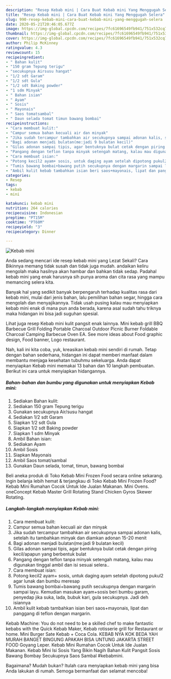 ```yaml
---
description: "Resep Kebab mini | Cara Buat Kebab mini Yang Menggugah Selera"
title: "Resep Kebab mini | Cara Buat Kebab mini Yang Menggugah Selera"
slug: 990-resep-kebab-mini-cara-buat-kebab-mini-yang-menggugah-selera
date: 2020-05-21T20:46:05.677Z
image: https://img-global.cpcdn.com/recipes/7fc61696549fb941/751x532cq70/kebab-mini-foto-resep-utama.jpg
thumbnail: https://img-global.cpcdn.com/recipes/7fc61696549fb941/751x532cq70/kebab-mini-foto-resep-utama.jpg
cover: https://img-global.cpcdn.com/recipes/7fc61696549fb941/751x532cq70/kebab-mini-foto-resep-utama.jpg
author: Philip McKinney
ratingvalue: 4.3
reviewcount: 15
recipeingredient:
- " Bahan kulit"
- "150 gram Tepung terigu"
- "secukupnya Airsusu hangat"
- "1/2 sdt Garam"
- "1/2 sdt Gula"
- "1/2 sdt Baking powder"
- "1 sdm Minyak"
- " Bahan isian"
- " Ayam"
- " Sosis"
- " Mayonais"
- " Saos tomatsambal"
- " Daun selada tomat timun bawang bombai"
recipeinstructions:
- "Cara membuat kulit:"
- "Campur semua bahan kecuali air dan minyak"
- "Jika sudah tercampur tambahkan air secukupnya sampai adonan kalis, setelah itu tambahkan minyak dan diamkan adonan 15-20 menit"
- "Bagi adonan menjadi bulatan(me:jadi 9 bulatan kecil)"
- "Gilas adonan sampai tipis, agar bentuknya bulat cetak dengan piring kecil/apapun yang berbentuk bulat"
- "Pangang dengan teflon tanpa minyak setengah matang, kalau mau digunakan tinggal ambil dan isi sesuai selera.."
- "Cara membuat isian:"
- "Potong kecil2 ayam+ sosis, untuk daging ayam setelah dipotong pukul2 agar lunak dan bumbu meresap"
- "Tumis bawang bombai+bawang putih secukupnya dengan margarin sampai layu. Kemudian masukan ayam+sosis beri bumbu garam, penyedap jika suka, lada, bubuk kari, gula secukupnya. Jadi deh isiannya"
- "Ambil kulit kebab tambahkan isian beri saos+mayonais, lipat dan panggang di teflon dengan margarin."
categories:
- Resep
tags:
- kebab
- mini

katakunci: kebab mini 
nutrition: 264 calories
recipecuisine: Indonesian
preptime: "PT15M"
cooktime: "PT60M"
recipeyield: "3"
recipecategory: Dinner

---
```



![Kebab mini](https://img-global.cpcdn.com/recipes/7fc61696549fb941/751x532cq70/kebab-mini-foto-resep-utama.jpg)

Anda sedang mencari ide resep kebab mini yang Lezat Sekali? Cara Bikinnya memang tidak susah dan tidak juga mudah. andaikan keliru mengolah maka hasilnya akan hambar dan bahkan tidak sedap. Padahal kebab mini yang enak harusnya sih punya aroma dan cita rasa yang mampu memancing selera kita.

Banyak hal yang sedikit banyak berpengaruh terhadap kualitas rasa dari kebab mini, mulai dari jenis bahan, lalu pemilihan bahan segar, hingga cara mengolah dan menyajikannya. Tidak usah pusing kalau mau menyiapkan kebab mini enak di mana pun anda berada, karena asal sudah tahu triknya maka hidangan ini bisa jadi suguhan spesial.

Lihat juga resep Kebab mini kulit pangsit enak lainnya. Mini kebab grill BBQ Barbecue Grill Folding Portable Charcoal Outdoor Picnic Burner Foldable Charcoal Camping Barbecue Oven EA. See more ideas about Food graphic design, Food banner, Logo restaurant.


Nah, kali ini kita coba, yuk, kreasikan kebab mini sendiri di rumah. Tetap dengan bahan sederhana, hidangan ini dapat memberi manfaat dalam membantu menjaga kesehatan tubuhmu sekeluarga. Anda dapat menyiapkan Kebab mini memakai 13 bahan dan 10 langkah pembuatan. Berikut ini cara untuk menyiapkan hidangannya.

<!--inarticleads1-->

##### Bahan-bahan dan bumbu yang digunakan untuk menyiapkan Kebab mini:

1. Sediakan  Bahan kulit:
1. Sediakan 150 gram Tepung terigu
1. Gunakan secukupnya Air/susu hangat
1. Sediakan 1/2 sdt Garam
1. Siapkan 1/2 sdt Gula
1. Siapkan 1/2 sdt Baking powder
1. Siapkan 1 sdm Minyak
1. Ambil  Bahan isian:
1. Sediakan  Ayam
1. Ambil  Sosis
1. Siapkan  Mayonais
1. Ambil  Saos tomat/sambal
1. Gunakan  Daun selada, tomat, timun, bawang bombai


Beli aneka produk di Toko Kebab Mini Frozen Food secara online sekarang. Ingin belanja lebih hemat &amp; terjangkau di Toko Kebab Mini Frozen Food? Kebab Mini Rumahan Cocok Untuk Ide Jualan Makanan. Mini Ovens. oneConcept Kebab Master Grill Rotating Stand Chicken Gyros Skewer Rotating. 

<!--inarticleads2-->

##### Langkah-langkah menyiapkan Kebab mini:

1. Cara membuat kulit:
1. Campur semua bahan kecuali air dan minyak
1. Jika sudah tercampur tambahkan air secukupnya sampai adonan kalis, setelah itu tambahkan minyak dan diamkan adonan 15-20 menit
1. Bagi adonan menjadi bulatan(me:jadi 9 bulatan kecil)
1. Gilas adonan sampai tipis, agar bentuknya bulat cetak dengan piring kecil/apapun yang berbentuk bulat
1. Pangang dengan teflon tanpa minyak setengah matang, kalau mau digunakan tinggal ambil dan isi sesuai selera..
1. Cara membuat isian:
1. Potong kecil2 ayam+ sosis, untuk daging ayam setelah dipotong pukul2 agar lunak dan bumbu meresap
1. Tumis bawang bombai+bawang putih secukupnya dengan margarin sampai layu. Kemudian masukan ayam+sosis beri bumbu garam, penyedap jika suka, lada, bubuk kari, gula secukupnya. Jadi deh isiannya
1. Ambil kulit kebab tambahkan isian beri saos+mayonais, lipat dan panggang di teflon dengan margarin.


Kebab Machine: You do not need to be a skilled chef to make fantastic kebabs with the Quick Kebab Maker, Kebab rotisserie grill for Restaurant or home. Mini Burger Sate Kebab + Coca Cola. KEBAB NYA KOK BEDA YAH MURAH BANGET BINGUNG APAKAH BISA UNTUNG JAKARTA STREET FOOD Goyang Leper. Kebab Mini Rumahan Cocok Untuk Ide Jualan Makanan. Kebab Mini Isi Sosis Yang Bikin Nagih Bahan Kulit Pangsit Sosis Bawang Bombay Secukupnya Saos Sambal #kebabmini. 

Bagaimana? Mudah bukan? Itulah cara menyiapkan kebab mini yang bisa Anda lakukan di rumah. Semoga bermanfaat dan selamat mencoba!
